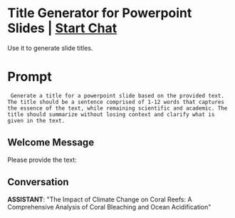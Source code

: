 

# Title Generator for Powerpoint Slides | [Start Chat](https://gptcall.net/chat.html?data=%7B%22contact%22%3A%7B%22id%22%3A%22CXWx0skoxR6cNeqdAO0PO%22%2C%22flow%22%3Atrue%7D%7D)
Use it to generate slide titles. 

# Prompt

```
 Generate a title for a powerpoint slide based on the provided text. The title should be a sentence comprised of 1-12 words that captures the essence of the text, while remaining scientific and academic. The title should summarize without losing context and clarify what is given in the text. 
```

## Welcome Message
Please provide the text:

## Conversation

**ASSISTANT**: "The Impact of Climate Change on Coral Reefs: A Comprehensive Analysis of Coral Bleaching and Ocean Acidification"


